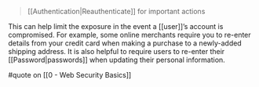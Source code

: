 > [[Authentication|Reauthenticate]] for important actions

This can help limit the exposure in the event a [[user]]’s account is compromised. For example, some online merchants require you to re-enter details from your credit card when making a purchase to a newly-added shipping address. It is also helpful to require users to re-enter their [[Password|passwords]] when updating their personal information.

#quote on [[0 - Web Security Basics]]